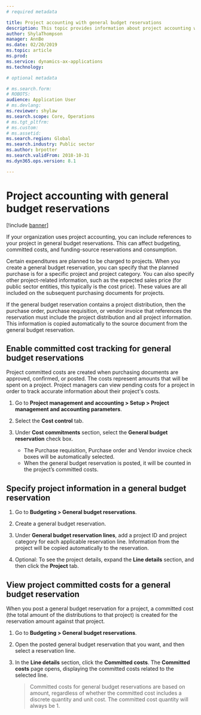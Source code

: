 ```yaml
---
# required metadata

title: Project accounting with general budget reservations
description: This topic provides information about project accounting with general budget reservations for public sector in Microsoft Dynamics 365 for Finance and Operations.
author: ShylaThompson
manager: AnnBe
ms.date: 02/20/2019
ms.topic: article
ms.prod: 
ms.service: dynamics-ax-applications
ms.technology: 

# optional metadata

# ms.search.form: 
# ROBOTS: 
audience: Application User
# ms.devlang: 
ms.reviewer: shylaw
ms.search.scope: Core, Operations
# ms.tgt_pltfrm: 
# ms.custom: 
# ms.assetid: 
ms.search.region: Global
ms.search.industry: Public sector
ms.author: brpotter
ms.search.validFrom: 2018-10-31
ms.dyn365.ops.version: 8.1

---
```


# Project accounting with general budget reservations

[!include [banner](../includes/banner.md)]

If your organization uses project accounting, you can include references to your project in general budget reservations. This can affect budgeting, committed costs, and funding-source reservations and consumption.

Certain expenditures are planned to be charged to projects. When you create a general budget reservation, you can specify that the planned purchase is for a specific project and project category. You can also specify other project-related information, such as the expected sales price (for public sector entities, this typically is the cost price). These values are all included on the subsequent purchasing documents for projects.

If the general budget reservation contains a project distribution, then the purchase order, purchase requisition, or vendor invoice that references the reservation must include the project distribution and all project information. This information is copied automatically to the source document from the general budget reservation.

## Enable committed cost tracking for general budget reservations

Project committed costs are created when purchasing documents are approved, confirmed, or posted. The costs represent amounts that will be spent on a project. Project managers can view pending costs for a project in order to track accurate information about their project's costs.

1.  Go to **Project management and accounting \> Setup \> Project management and accounting parameters**.
2.  Select the **Cost control** tab.
3.  Under **Cost commitments** section, select the **General budget reservation** check box.

    -   The Purchase requisition, Purchase order and Vendor invoice check boxes will be automatically selected.
    -   When the general budget reservation is posted, it will be counted in the project’s committed costs.

## Specify project information in a general budget reservation

1.  Go to **Budgeting \> General budget reservations**.
2.  Create a general budget reservation.
3.  Under **General budget reservation lines**, add a project ID and project category for each applicable reservation line. Information from the project will be copied automatically to the reservation.

4.  Optional: To see the project details, expand the **Line details** section, and then click the **Project** tab.

## View project committed costs for a general budget reservation

When you post a general budget reservation for a project, a committed cost (the total amount of the distributions to that project) is created for the reservation amount against that project.

1.  Go to **Budgeting \> General budget reservations**.

2.  Open the posted general budget reservation that you want, and then select a reservation line.

3.  In the **Line details** section, click the **Committed costs**. The **Committed costs** page opens, displaying the committed costs related to the selected line.

    > Committed costs for general budget reservations are based on amount, regardless of whether the committed cost includes a discrete quantity and unit cost. The committed cost quantity will always be 1.
